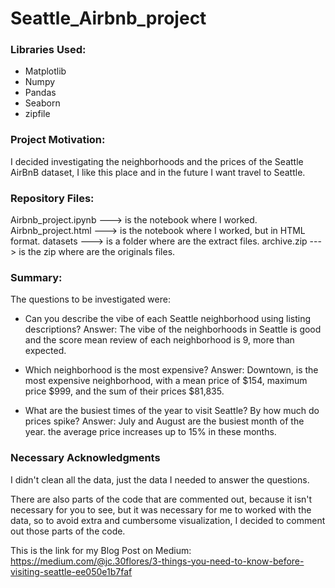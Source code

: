 # Seattle_Airbnb_project

### Libraries Used:
- Matplotlib
- Numpy
- Pandas
- Seaborn
- zipfile


### Project Motivation:
I decided investigating the neighborhoods and the prices of the Seattle AirBnB dataset, I like this place and in the future I want travel to Seattle.


### Repository Files:
Airbnb_project.ipynb ---> is the notebook where I worked.
Airbnb_project.html ---> is the notebook where I worked, but in HTML format.
datasets ---> is a folder where are the extract files.
archive.zip ---> is the zip where are the originals files.


### Summary:
The questions to be investigated were:

- Can you describe the vibe of each Seattle neighborhood using listing descriptions?
Answer: The vibe of the neighborhoods in Seattle is good and the score mean review of each neighborhood is 9, more than expected.

- Which neighborhood is the most expensive?
Answer: Downtown, is the most expensive neighborhood, with a mean price of $154, maximum price $999, and the sum of their prices $81,835.

- What are the busiest times of the year to visit Seattle? By how much do prices spike?
Answer: July and August are the busiest month of the year. the average price increases up to 15% in these months.


### Necessary Acknowledgments

I didn't clean all the data, just the data I needed to answer the questions.

There are also parts of the code that are commented out, because it isn't necessary for you to see, but it was necessary for me to worked with the data, so to avoid extra and cumbersome visualization, I decided to comment out those parts of the code.


This is the link for my Blog Post on Medium: https://medium.com/@jc.30flores/3-things-you-need-to-know-before-visiting-seattle-ee050e1b7faf

